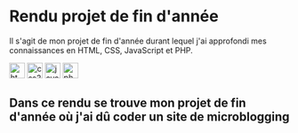 # Rendu projet de fin d'année

Il s'agit de mon projet de fin d'année durant lequel j'ai approfondi mes connaissances en HTML, CSS, JavaScript et PHP.

<img alt="html5" height="28" src='https://cdn.jsdelivr.net/gh/devicons/devicon/icons/html5/html5-original.svg'> <img alt="css3" height="28" src='https://cdn.jsdelivr.net/gh/devicons/devicon/icons/css3/css3-original.svg'> <img alt="javascript" height="28" src='https://cdn.jsdelivr.net/gh/devicons/devicon/icons/javascript/javascript-original.svg'> <img alt="php" height="28" src='https://cdn.jsdelivr.net/gh/devicons/devicon/icons/php/php-original.svg'>

## Dans ce rendu se trouve mon projet de fin d'année où j'ai dû coder un site de microblogging
